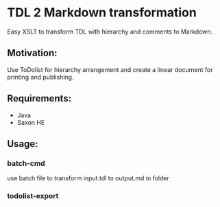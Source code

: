 # TDL 2 Markdown transformation

Easy XSLT to transform TDL with hierarchy and comments to Markdown. 

## Motivation: 
Use ToDolist for hierarchy arrangement and create a linear document for printing and publishing.

## Requirements:
- Java
- Saxon HE

## Usage:
### batch-cmd
use batch file to transform input.tdl to output.md in folder

### todolist-export